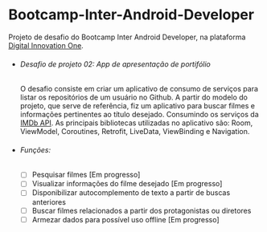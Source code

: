 # Bootcamp-Inter-Android-Developer
Projeto de desafio do Bootcamp Inter Android Developer, na plataforma [Digital Innovation One](https://web.digitalinnovation.one/).

* ###### Desafio de projeto 02: App de apresentação de portifólio
    O desafio consiste em criar um aplicativo de consumo de serviços para listar os repositórios de um usuário no Github. A partir do modelo do projeto, que serve de referência, fiz um aplicativo para buscar filmes e informações pertinentes ao título desejado. Consumindo os serviços da [IMDb API](https://imdb-api.com). As principais bibliotecas utilizadas no aplicativo são: Room, ViewModel, Coroutines, Retrofit, LiveData, ViewBinding e Navigation.
    
* ###### Funções:
    - [ ] Pesquisar filmes [Em progresso]
    - [ ] Visualizar informações do filme desejado [Em progresso]
    - [ ] Disponibilizar autocomplemento de texto a partir de buscas anteriores
    - [ ] Buscar filmes relacionados a partir dos protagonistas ou diretores
    - [ ] Armezar dados para possível uso offline [Em progresso]
